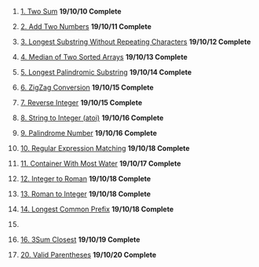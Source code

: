 1. [1. Two Sum](https://tinyurl.com/y3lr8pxh) **19/10/10 Complete**

2. [2. Add Two Numbers](https://tinyurl.com/y2eoh6w6) **19/10/11 Complete**

3. [3. Longest Substring Without Repeating Characters](https://tinyurl.com/y6hpr6mu) **19/10/12 Complete**

4. [4. Median of Two Sorted Arrays](https://tinyurl.com/y3t44um9) **19/10/13 Complete**

5. [5. Longest Palindromic Substring](https://tinyurl.com/y5sgdxy6) **19/10/14 Complete**

6. [6. ZigZag Conversion](https://tinyurl.com/yxtcfcna) **19/10/15 Complete**

7. [7. Reverse Integer](https://tinyurl.com/y6pjypqv) **19/10/15 Complete**

8. [8. String to Integer (atoi)](https://tinyurl.com/yxm2xsgy) **19/10/16 Complete**

9. [9. Palindrome Number](https://tinyurl.com/y6xkrxoo) **19/10/16 Complete**

10. [10. Regular Expression Matching](https://tinyurl.com/y5zrazup) **19/10/18 Complete**

11. [11. Container With Most Water](https://tinyurl.com/yxrzofgy) **19/10/17 Complete**

12. [12. Integer to Roman](https://tinyurl.com/y6eln9gc) **19/10/18 Complete**

13. [13. Roman to Integer](https://tinyurl.com/y356hyen) **19/10/18 Complete**

14. [14. Longest Common Prefix](https://tinyurl.com/y5xnk489) **19/10/18 Complete**

15. []()

16. [16. 3Sum Closest]() **19/10/19 Complete**

20. [20. Valid Parentheses]() **19/10/20 Complete**